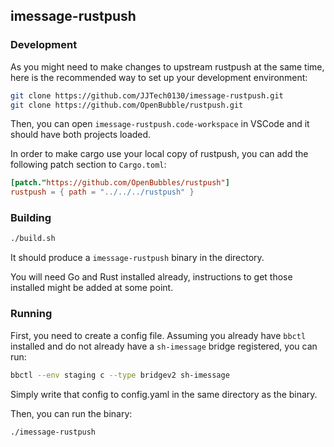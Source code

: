 ## imessage-rustpush

### Development
As you might need to make changes to upstream rustpush at the same time, here is the recommended way to set up your development environment:
```bash
git clone https://github.com/JJTech0130/imessage-rustpush.git
git clone https://github.com/OpenBubble/rustpush.git
```

Then, you can open `imessage-rustpush.code-workspace` in VSCode and it should have both projects loaded.

In order to make cargo use your local copy of rustpush, you can add the following patch section to `Cargo.toml`:
```toml
[patch."https://github.com/OpenBubbles/rustpush"]
rustpush = { path = "../../../rustpush" }
```

### Building
```bash
./build.sh
```

It should produce a `imessage-rustpush` binary in the directory.

You will need Go and Rust installed already, instructions to get those installed might be added at some point.

### Running
First, you need to create a config file. Assuming you already have `bbctl` installed and do not already have a `sh-imessage` bridge registered, you can run:
```bash
bbctl --env staging c --type bridgev2 sh-imessage
```

Simply write that config to config.yaml in the same directory as the binary.

Then, you can run the binary:
```bash
./imessage-rustpush
```